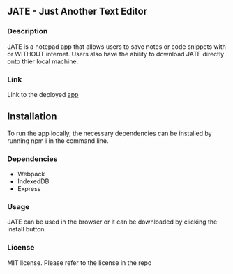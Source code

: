 ## JATE - **J**ust **A**nother **T**ext **E**ditor

### Description
JATE is a notepad app that allows users to save notes or code snippets with or WITHOUT internet. Users also have the ability to download JATE directly onto thier local machine.

### Link
Link to the deployed [app](https://sleepy-bayou-08147.herokuapp.com/)

## Installation
To run the app locally, the necessary dependencies can be installed by running npm i in the command line.
### Dependencies
* Webpack
* IndexedDB
* Express
### Usage
JATE can be used in the browser or it can be downloaded by clicking the install button.
![]()


### License
MIT license. Please refer to the license in the repo
